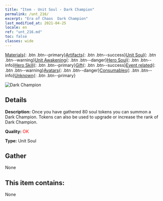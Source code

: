 ```yaml
---
title: "Item - Unit Soul - Dark Champion"
permalink: /unt_216/
excerpt: "Era of Chaos  Dark Champion"
last_modified_at: 2021-04-25
locale: en
ref: "unt_216.md"
toc: false
classes: wide
---
```

 [Materials](/Items/){: .btn .btn--primary}[Artifacts](/Items/Artifacts/){: .btn .btn--success}[Unit Soul](/Items/UnitSoul/){: .btn .btn--warning}[Unit Awakening](/Items/UnitAwakening/){: .btn .btn--danger}[Hero Soul](/Items/HeroSoul/){: .btn .btn--info}[Hero Skill](/Items/HeroSkill/){: .btn .btn--primary}[Gift](/Items/Gift/){: .btn .btn--success}[Event related](/Items/Events/){: .btn .btn--warning}[Avatars](/Items/Avatars/){: .btn .btn--danger}[Consumables](/Items/Consumables/){: .btn .btn--info}[Unknown](/Items/Unknown/){: .btn .btn--primary}

 ![Dark Champion](/images/u/ti_sishen.jpg)

## Details
 **Description:** Once you have gathered 80 soul tokens you can summon a Dark Champion. Tokens can also be used to upgrade or increase the rank of Dark Champion.

 **Quality:** <span style="color: #FF0000">OK</span>

 **Type:** Unit Soul

## Gather

  None

## This item contains:

  None

